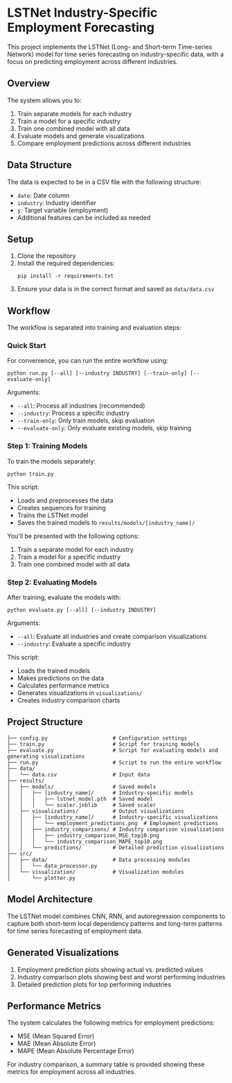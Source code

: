 # LSTNet Industry-Specific Employment Forecasting

This project implements the LSTNet (Long- and Short-term Time-series Network) model for time series forecasting on industry-specific data, with a focus on predicting employment across different industries.

## Overview

The system allows you to:
1. Train separate models for each industry
2. Train a model for a specific industry
3. Train one combined model with all data
4. Evaluate models and generate visualizations
5. Compare employment predictions across different industries

## Data Structure

The data is expected to be in a CSV file with the following structure:
- `date`: Date column
- `industry`: Industry identifier
- `y`: Target variable (employment)
- Additional features can be included as needed

## Setup

1. Clone the repository
2. Install the required dependencies:
   ```
   pip install -r requirements.txt
   ```
3. Ensure your data is in the correct format and saved as `data/data.csv`

## Workflow

The workflow is separated into training and evaluation steps:

### Quick Start

For convenience, you can run the entire workflow using:

```
python run.py [--all] [--industry INDUSTRY] [--train-only] [--evaluate-only]
```

Arguments:
- `--all`: Process all industries (recommended)
- `--industry`: Process a specific industry
- `--train-only`: Only train models, skip evaluation
- `--evaluate-only`: Only evaluate existing models, skip training

### Step 1: Training Models

To train the models separately:

```
python train.py
```

This script:
- Loads and preprocesses the data
- Creates sequences for training
- Trains the LSTNet model
- Saves the trained models to `results/models/[industry_name]/`

You'll be presented with the following options:
1. Train a separate model for each industry
2. Train a model for a specific industry
3. Train one combined model with all data

### Step 2: Evaluating Models

After training, evaluate the models with:

```
python evaluate.py [--all] [--industry INDUSTRY]
```

Arguments:
- `--all`: Evaluate all industries and create comparison visualizations
- `--industry`: Evaluate a specific industry

This script:
- Loads the trained models
- Makes predictions on the data
- Calculates performance metrics
- Generates visualizations in `visualizations/`
- Creates industry comparison charts

## Project Structure

```
├── config.py                     # Configuration settings
├── train.py                      # Script for training models
├── evaluate.py                   # Script for evaluating models and generating visualizations
├── run.py                        # Script to run the entire workflow
├── data/
│   └── data.csv                  # Input data
├── results/
│   ├── models/                   # Saved models
│   │   ├── [industry_name]/      # Industry-specific models
│   │   │   ├── lstnet_model.pth  # Saved model
│   │   │   └── scaler.joblib     # Saved scaler
│   ├── visualizations/           # Output visualizations
│   │   ├── [industry_name]/      # Industry-specific visualizations
│   │   │   └── employment_predictions.png  # Employment predictions
│   │   ├── industry_comparisons/ # Industry comparison visualizations
│   │   │   ├── industry_comparison_MSE_top10.png
│   │   │   └── industry_comparison_MAPE_top10.png
│   │   └── predictions/          # Detailed prediction visualizations
├── src/
│   ├── data/                     # Data processing modules
│   │   └── data_processor.py
│   └── visualization/            # Visualization modules
│       └── plotter.py
```

## Model Architecture

The LSTNet model combines CNN, RNN, and autoregression components to capture both short-term local dependency patterns and long-term patterns for time series forecasting of employment data.

## Generated Visualizations

1. Employment prediction plots showing actual vs. predicted values
2. Industry comparison plots showing best and worst performing industries
3. Detailed prediction plots for top performing industries

## Performance Metrics

The system calculates the following metrics for employment predictions:
- MSE (Mean Squared Error)
- MAE (Mean Absolute Error)
- MAPE (Mean Absolute Percentage Error)

For industry comparison, a summary table is provided showing these metrics for employment across all industries.